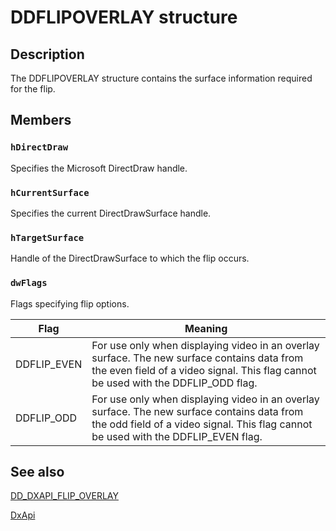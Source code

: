 # DDFLIPOVERLAY structure

## Description

The DDFLIPOVERLAY structure contains the surface information required for the flip.

## Members

### `hDirectDraw`

Specifies the Microsoft DirectDraw handle.

### `hCurrentSurface`

Specifies the current DirectDrawSurface handle.

### `hTargetSurface`

Handle of the DirectDrawSurface to which the flip occurs.

### `dwFlags`

Flags specifying flip options.

| Flag | Meaning |
| --- | --- |
| DDFLIP_EVEN | For use only when displaying video in an overlay surface. The new surface contains data from the even field of a video signal. This flag cannot be used with the DDFLIP_ODD flag. |
| DDFLIP_ODD | For use only when displaying video in an overlay surface. The new surface contains data from the odd field of a video signal. This flag cannot be used with the DDFLIP_EVEN flag. |

## See also

[DD_DXAPI_FLIP_OVERLAY](https://learn.microsoft.com/previous-versions/windows/hardware/drivers/ff550612(v=vs.85))

[DxApi](https://learn.microsoft.com/previous-versions/windows/drivers/display/nf-dxapi-dxapi)